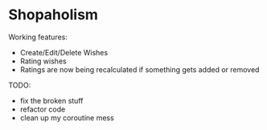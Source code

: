 # Shopaholism

Working features:
- Create/Edit/Delete Wishes
- Rating wishes
- Ratings are now being recalculated if something gets added or removed

TODO: 
- fix the broken stuff
- refactor code
- clean up my coroutine mess
